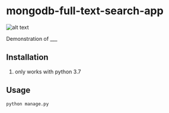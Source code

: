 # mongodb-full-text-search-app

![alt text](assets/demo-video.gif)

Demonstration of ___

## Installation

1. only works with python 3.7


## Usage

```bash
python manage.py
```
